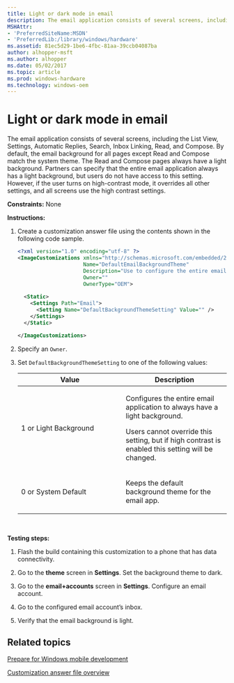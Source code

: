 ```yaml
---
title: Light or dark mode in email
description: The email application consists of several screens, including the List View, Settings, Automatic Replies, Search, Inbox Linking, Read, and Compose.
MSHAttr:
- 'PreferredSiteName:MSDN'
- 'PreferredLib:/library/windows/hardware'
ms.assetid: 81ec5d29-1be6-4fbc-81aa-39ccb04087ba
author: alhopper-msft
ms.author: alhopper
ms.date: 05/02/2017
ms.topic: article
ms.prod: windows-hardware
ms.technology: windows-oem
---
```


# Light or dark mode in email


The email application consists of several screens, including the List View, Settings, Automatic Replies, Search, Inbox Linking, Read, and Compose. By default, the email background for all pages except Read and Compose match the system theme. The Read and Compose pages always have a light background. Partners can specify that the entire email application always has a light background, but users do not have access to this setting. However, if the user turns on high-contrast mode, it overrides all other settings, and all screens use the high contrast settings.

<a href="" id="constraints---none"></a>**Constraints:** None  

<a href="" id="instructions-"></a>**Instructions:**  
1.  Create a customization answer file using the contents shown in the following code sample.

    ```XML
    <?xml version="1.0" encoding="utf-8" ?>  
    <ImageCustomizations xmlns="http://schemas.microsoft.com/embedded/2004/10/ImageUpdate"  
                         Name="DefaultEmailBackgroundTheme"  
                         Description="Use to configure the entire email app to always have a light background."  
                         Owner=""  
                         OwnerType="OEM"> 
      
      <Static>  
        <Settings Path="Email">  
          <Setting Name="DefaultBackgroundThemeSetting" Value="" />
        </Settings>  
      </Static>

    </ImageCustomizations>
    ```

2.  Specify an `Owner`.

3.  Set `DefaultBackgroundThemeSetting` to one of the following values:

    <table>
    <colgroup>
    <col width="50%" />
    <col width="50%" />
    </colgroup>
    <thead>
    <tr class="header">
    <th>Value</th>
    <th>Description</th>
    </tr>
    </thead>
    <tbody>
    <tr class="odd">
    <td><p>1 or Light Background</p></td>
    <td><p>Configures the entire email application to always have a light background.</p>
    <p>Users cannot override this setting, but if high contrast is enabled this setting will be changed.</p></td>
    </tr>
    <tr class="even">
    <td><p>0 or System Default</p></td>
    <td><p>Keeps the default background theme for the email app.</p></td>
    </tr>
    </tbody>
    </table>

     

<a href="" id="testing-steps-"></a>**Testing steps:**  
1.  Flash the build containing this customization to a phone that has data connectivity.

2.  Go to the **theme** screen in **Settings**. Set the background theme to dark.

3.  Go to the **email+accounts** screen in **Settings**. Configure an email account.

4.  Go to the configured email account’s inbox.

5.  Verify that the email background is light.

## Related topics

[Prepare for Windows mobile development](https://docs.microsoft.com/en-us/windows-hardware/manufacture/mobile/preparing-for-windows-mobile-development)

[Customization answer file overview](https://docs.microsoft.com/en-us/windows-hardware/customize/mobile/mcsf/customization-answer-file)
